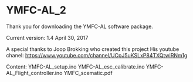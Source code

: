 # YMFC-AL_2

Thank you for downloading the YMFC-AL software package. 

Current version: 1.4 April 30, 2017

A special thanks to Joop Brokking who created this project
His youtube chanel: https://www.youtube.com/channel/UCpJ5uKSLxP84TXQtwiRNm1g

Content:
YMFC-AL_setup.ino
YMFC-AL_esc_calibrate.ino
YMFC-AL_Flight_controller.ino
YMFC_scematic.pdf

